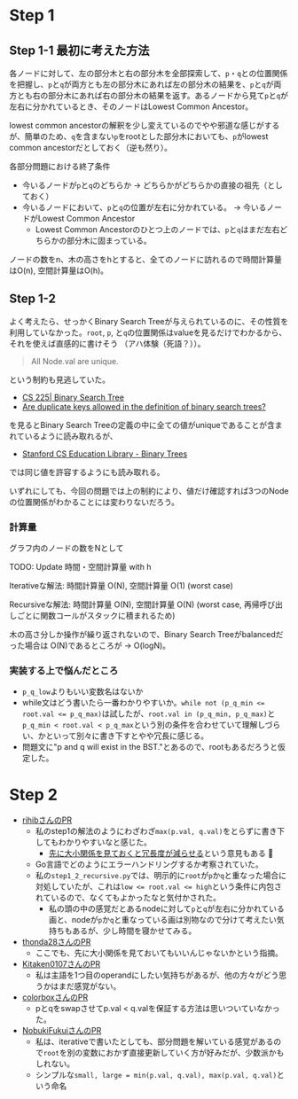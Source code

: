 # Step 1

## Step 1-1 最初に考えた方法

各ノードに対して、左の部分木と右の部分木を全部探索して、`p`・`q`との位置関係を把握し、`p`と`q`が両方とも左の部分木にあれば左の部分木の結果を、`p`と`q`が両方とも右の部分木にあれば右の部分木の結果を返す。あるノードから見て`p`と`q`が左右に分かれているとき、そのノードはLowest Common Ancestor。

lowest common ancestorの解釈を少し変えているのでやや邪道な感じがするが、簡単のため、`q`を含まない`p`をrootとした部分木においても、`p`がlowest common ancestorだとしておく（逆も然り）。

各部分問題における終了条件

- 今いるノードが`p`と`q`のどちらか -> どちらかがどちらかの直接の祖先（としておく）
- 今いるノードにおいて、`p`と`q`の位置が左右に分かれている。 -> 今いるノードがLowest Common Ancestor
	- Lowest Common Ancestorのひとつ上のノードでは、`p`と`q`はまだ左右どちらかの部分木に固まっている。

ノードの数をn、木の高さをhとすると、全てのノードに訪れるので時間計算量はO(n), 空間計算量はO(h)。

## Step 1-2

よく考えたら、せっかくBinary Search Treeが与えられているのに、その性質を利用していなかった。`root`, `p`, と`q`の位置関係はvalueを見るだけでわかるから、それを使えば直感的に書けそう （アハ体験（死語？））。

> All Node.val are unique.

という制約も見逃していた。

- [CS 225| Binary Search Tree](https://courses.grainger.illinois.edu/cs225/fa2019/notes/bst/)
- [Are duplicate keys allowed in the definition of binary search trees?](https://stackoverflow.com/a/300968/16193058)

を見るとBinary Search Treeの定義の中に全ての値がuniqueであることが含まれているように読み取れるが、

- [Stanford CS Education Library - Binary Trees](http://cslibrary.stanford.edu/110/BinaryTrees.html)

では同じ値を許容するようにも読み取れる。

いずれにしても、今回の問題では上の制約により、値だけ確認すれば3つのNodeの位置関係がわかることには変わりないだろう。

### 計算量

グラフ内のノードの数をNとして

TODO: Update 時間・空間計算量 with h

Iterativeな解法: 時間計算量 O(N), 空間計算量 O(1) (worst case)

Recursiveな解法: 時間計算量 O(N), 空間計算量 O(N) (worst case, 再帰呼び出しごとに関数コールがスタックに積まれるため)

木の高さ分しか操作が繰り返されないので、Binary Search Treeがbalancedだった場合は O(N)であるところが -> O(logN)。

### 実装する上で悩んだところ

- `p_q_low`よりもいい変数名はないか
- while文はどう書いたら一番わかりやすいか。`while not (p_q_min <= root.val <= p_q_max)`は試したが、`root.val in (p_q_min, p_q_max)`と`p_q_min < root.val < p_q_max`という別の条件を合わせていて理解しづらい、かといって別々に書き下すとやや冗長に感じる。
- 問題文に"p and q will exist in the BST."とあるので、rootもあるだろうと仮定した。

# Step 2

- [rihibさんのPR](https://github.com/rihib/leetcode/pull/29)
	- 私のstep1の解法のようにわざわざ`max(p.val, q.val)`をとらずに書き下してもわかりやすいなと感じた。
		- [先に大小関係を見ておくと冗長度が減らせる](https://github.com/rihib/leetcode/pull/29/files#r1742231005)という意見もある :eyes:
	- Go言語でどのようにエラーハンドリングするか考察されていた。
	- 私の`step1_2_recursive.py`では、明示的に`root`が`p`か`q`と重なった場合に対処していたが、これは`low <= root.val <= high`という条件に内包されているので、なくてもよかったなと気付かされた。
		- 私の頭の中の感覚だとあるnodeに対して`p`と`q`が左右に分かれている画と、nodeが`p`か`q`と重なっている画は別物なので分けて考えたい気持ちもあるが、少し時間を寝かせてみる。
- [thonda28さんのPR](https://github.com/thonda28/leetcode/pull/12)
	- ここでも、先に大小関係を見ておいてもいいんじゃないかという指摘。
- [Kitaken0107さんのPR](https://github.com/Kitaken0107/GrindEasy/pull/13)
	- 私は主語を1つ目のoperandにしたい気持ちがあるが、他の方々がどう思うかはまだ感覚がない。
- [colorboxさんのPR](https://github.com/colorbox/leetcode/pull/12)
	- pとqをswapさせてp.val < q.valを保証する方法は思いついていなかった。
- [NobukiFukuiさんのPR](https://github.com/NobukiFukui/Grind75-ProgrammingTraining/pull/22)
	- 私は、iterativeで書いたとしても、部分問題を解いている感覚があるので`root`を別の変数におかず直接更新していく方が好みだが、少数派かもしれない。
	- シンプルな`small, large = min(p.val, q.val), max(p.val, q.val)`という命名
